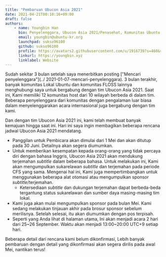 ```yaml
---
title: "Pembaruan Ubucon Asia 2021"
date: 2021-04-21T00:10:16+09:00
draft: false
authors:
    - name: Youngbin Han
      bio: Penyelenggara, Ubucon Asia 2021/Penasehat, Komunitas Ubuntu Korea 
      email: youngbin@ubuntu-kr.org
      launchpad: sukso96100
      github: sukso96100
      profile: https://avatars2.githubusercontent.com/u/1916739?s=460&v=4
      linkurl: https://youngbin.xyz
      linklabel: Website
---
```


Sudah sekitar 3 bulan setelah saya menerbitkan posting ["Mencari penyelenggara"](../ 2021-01-07-mencari-penyelenggara).
3 bulan terakhir, banyak komunitas Lokal Ubuntu dan komunitas FLOSS lainnya menghubungi saya untuk bergabung dengan tim Ubucon Asia 2021.
Saat ini, Kami memiliki 12 komunitas host dari 10 wilayah berbeda di dalam tim. Beberapa penyelenggara dari komunitas dengan pengalaman luar biasa dalam menyelenggarakan acara internasional juga bergabung dengan tim kami.

Dan dengan tim Ubucon Asia 2021 ini, kami telah membuat banyak kemajuan hingga saat ini. Hari ini saya ingin membagikan beberapa rencana jadwal Ubucon Asia 2021 mendatang.

- Panggilan untuk Pembicara akan dimulai dari 1 Mei dan akan ditutup pada 30 Juni. Detailnya akan segera diumumkan.
- Untuk memberikan kesempatan kepada orang-orang yang tidak percaya diri dengan bahasa Inggris, Ubucon Asia 2021 akan mendukung terjemahan *subtitle* dalam beberapa bahasa. Untuk melakukan ini, Kami akan mengumpulkan sukarelawan *subtitle* dan terjemahan pada periode CFS yang sama. Mengenai hal ini, Kami juga mempertimbangkan untuk menggunakan beberapa alat otomasi atau mengumpulkan sponsor *subtitle*/terjemahan.
  - Ketersediaan *subtitle* dan dukungan terjemahan dapat berbeda-beda tergantung status sukarelawan dan sumber daya masing-masing tim lokal.
- Kami juga akan mulai mengumpulkan sponsor pada bulan Mei. Kami sedang melakukan tinjauan akhir pada brosur sponsor sebelum merilisnya. Setelah selesai, itu akan diumumkan dengan pos terpisah.
- Seperti yang Anda lihat di halaman utama, Ini akan menjadi acara 2 hari dari 25~26 September. Waktu akan menjadi 13:00~20:00 UTC+9 setiap hari.

Beberapa detail dari rencana kami belum dikonfirmasi, Lebih banyak pembaruan dengan detail yang dikonfirmasi akan segera dirilis pada awal Mei, nantikan terus!